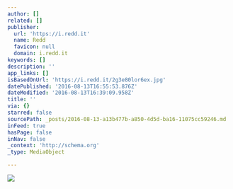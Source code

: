 ```yaml
---
author: []
related: []
publisher:
  url: 'https://i.redd.it'
  name: Redd
  favicon: null
  domain: i.redd.it
keywords: []
description: ''
app_links: []
isBasedOnUrl: 'https://i.redd.it/2g3e80lor6ex.jpg'
datePublished: '2016-08-13T16:55:53.876Z'
dateModified: '2016-08-13T16:39:09.958Z'
title: ''
via: {}
starred: false
sourcePath: _posts/2016-08-13-a13b477b-a850-4d5d-ba16-11075cc59246.md
inFeed: true
hasPage: false
inNav: false
_context: 'http://schema.org'
_type: MediaObject

---
```

<article style=""><img src="https://i.redd.it/2g3e80lor6ex.jpg" /></article>